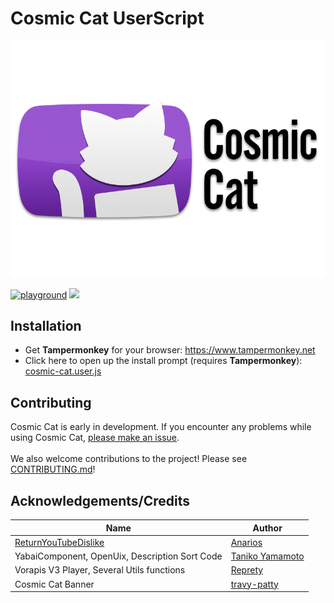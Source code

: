 # Cosmic Cat UserScript
<p align="center">
    <img src="https://github.com/thistlecafe/cosmic-cat-branding/blob/main/banner.png?raw=true" alt="Cosmic Cat Banner">
</p>

[![playground](https://discordapp.com/api/guilds/1058727079136464977/widget.png?style=shield)](https://discord.gg/NSUgUJdMQa) ![](https://img.shields.io/badge/version-0.6.x-purple?style=flat-square)

## Installation
- Get **Tampermonkey** for your browser: https://www.tampermonkey.net<br/>
- Click here to open up the install prompt (requires **Tampermonkey**): [cosmic-cat.user.js](https://github.com/ciulinuwu/cosmic-cat/raw/main/cosmic-cat.user.js)

## Contributing
Cosmic Cat is early in development. If you encounter any problems while using Cosmic Cat, [please make an issue](https://github.com/thistlecafe/cosmic-cat/issues/new?template=bug-issue.yml).<br/></br>
We also welcome contributions to the project! Please see [CONTRIBUTING.md](https://github.com/thistlecafe/cosmic-cat/blob/main/CONTRIBUTING.md)!
 
## Acknowledgements/Credits
| Name | Author |
| ------------- | ------------- |
| [ReturnYouTubeDislike](https://github.com/Anarios/return-youtube-dislike) | [Anarios](https://github.com/Anarios) |
| YabaiComponent, OpenUix, Description Sort Code | [Taniko Yamamoto](https://github.com/YukisCoffee) |
| Vorapis V3 Player, Several Utils functions | [Reprety](https://github.com/VORAPIS) |
| Cosmic Cat Banner | [travy-patty](https://github.com/travy-patty) |
